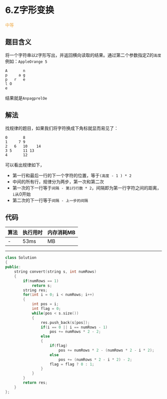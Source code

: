 # 6.Z字形变换

<span style="color:#f0ad4e">中等</span>

## 题目含义
将一个字符串以`Z`字形写出，并返回横向读取的结果。通过第二个参数指定Z的`高度`
例如：`AppleOrange 5`

    A       n
    p     a g
    p   r   e
    l O
    e

结果就是`AnpagprelOe`

## 解法
找规律的题目，如果我们将字符换成下角标就显而易见了：

    0       8
    1     7 9
    2   6   10    14
    3 5     11 13
    4       12  

可以看出规律如下，
- 第一行和最后一行的下一个字符的位置，等于`(高度 - 1 ) * 2`
- 中间的所有行，规律分为两步，第一次和第二次
- 第一次的下一行等于`间隔 - 第i行行数 * 2`，间隔即为第一行字符之间的距离，`i`从0开始
- 第二次的下一行等于`间隔 - 上一步的间隔`


## 代码

| 算法 | 执行用时 | 内存消耗MB |
| ---- | -------- | ---------  |
| -   | 53ms | MB |

<hr/>

```cpp
class Solution
{
public:
    string convert(string s, int numRows)
    {
        if(numRows == 1)
            return s;
        string res;
        for(int i = 0; i < numRows; i++)
        {
            int pos = i;
            int flag = 0;
            while(pos < s.size())
            {
                res.push_back(s[pos]);
                if(i == 0 || i == numRows - 1)
                    pos += numRows * 2 - 2;
                else
                {
                    if(flag)
                        pos += numRows * 2 - (numRows * 2 - i * 2);
                    else
                        pos += (numRows * 2 - i * 2) - 2;
                    flag = flag ? 0 : 1;
                }
            }
        }
        return res;
    }
};
```

